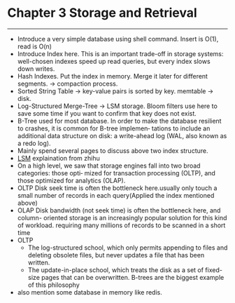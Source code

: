 # Chapter 3 Storage and Retrieval
---
* Introduce a very simple database using shell command. Insert is O(1), read is O(n)
* Introduce Index here. This is an important trade-off in storage systems: well-chosen indexes speed up read queries, but every index slows down writes. 
* Hash Indexes. Put the index in memory. Merge it later for different segments. -> compaction process.
* Sorted String Table -> key-value pairs is sorted by key. memtable -> disk.
* Log-Structured Merge-Tree -> LSM storage. Bloom filters use here to save some time if you want to confirm that key does not exist.
* B-Tree used for most database. In order to make the database resilient to crashes, it is common for B-tree implemen‐ tations to include an additional data structure on disk: a write-ahead log (WAL, also known as a redo log).
* Mainly spend several pages to discuss above two index structure.
* [LSM](https://www.zhihu.com/question/19887265/answer/78839142) explaination from zhihu
* On a high level, we saw that storage engines fall into two broad categories: those opti‐ mized for transaction processing (OLTP), and those optimized for analytics (OLAP).
* OLTP Disk seek time is often the bottleneck here.usually only touch a small number of records in each query(Applied the index mentioned above)
* OLAP Disk bandwidth (not seek time) is often the bottleneck here, and column- oriented storage is an increasingly popular solution for this kind of workload. requiring many millions of records to be scanned in a short time
* OLTP 
  * The log-structured school, which only permits appending to files and deleting obsolete files, but never updates a file that has been written.
  * The update-in-place school, which treats the disk as a set of fixed-size pages that can be overwritten. B-trees are the biggest example of this philosophy
* also mention some database in memory like redis.
